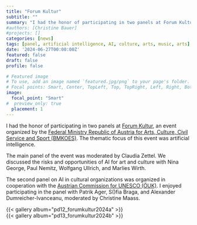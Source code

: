 ```yaml
---
title: "Forum Kultur"
subtitle: ""
summary: "I had the honor of participating in two panels at Forum Kultur, an event organized by the Federal Ministry Republic of Austria for Arts, Culture, Civil Service and Sport (BMKOES)."
#authors: [Christine Bauer]
#projects: []
categories: [news]
tags: [panel, artificial intelligence, AI, culture, arts, music, arts]
date: '2024-06-27T00:00:00Z'
featured: false
draft: false
profile: false

# Featured image
# To use, add an image named `featured.jpg/png` to your page's folder.
# Focal points: Smart, Center, TopLeft, Top, TopRight, Left, Right, BottomLeft, Bottom, BottomRight.
image:
  focal_point: "Smart"
#  preview_only: true
  placement: 1
---
```


I had the honor of participating in two panels at [Forum Kultur](https://forumkultur.at/), an event organized by the [Federal Ministry Republic of Austria for Arts, Culture, Civil Service and Sport (BMKOES)](https://www.bmkoes.gv.at/en.html). The thematic focus of this event was artificial intelligence.

The main panel of the event was moderated by Claudia Zettel. We discussed the risks and opportunities of AI for art and culture with Nina George, Paul Nemitz, Wolfgang Ullrich, and Marlies Wirth.

The second panel on AI in cultural organizations was organized in cooperation with the [Austrian Commission for UNESCO (ÖUK)](https://www.unesco.at/en/about-us/austrian-commission-for-unesco). I enjoyed participating in the panel with Patrik Ager, S()fia Braga, and Alexander Dumreicher-Ivanceanu, moderated by Christine Maass.

{{< gallery album="pd12_forumkultur2024a" >}}
<br>
{{< gallery album="pd13_forumkultur2024b" >}}
